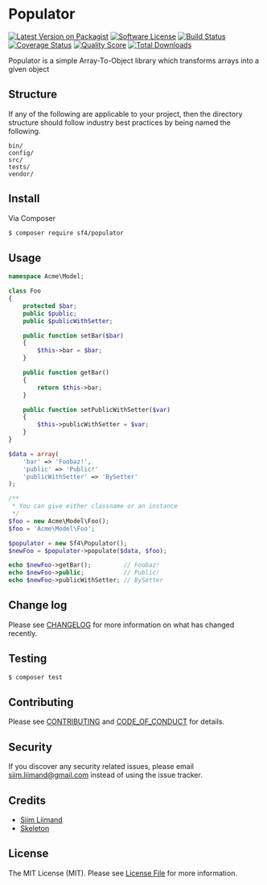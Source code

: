 # Populator

[![Latest Version on Packagist][ico-version]][link-packagist]
[![Software License][ico-license]](LICENSE.md)
[![Build Status][ico-travis]][link-travis]
[![Coverage Status][ico-scrutinizer]][link-scrutinizer]
[![Quality Score][ico-code-quality]][link-code-quality]
[![Total Downloads][ico-downloads]][link-downloads]

Populator is a simple Array-To-Object library which transforms arrays into a given object

## Structure

If any of the following are applicable to your project, then the directory structure should follow industry best practices by being named the following.

```
bin/        
config/
src/
tests/
vendor/
```


## Install

Via Composer

``` bash
$ composer require sf4/populator
```

## Usage

``` php
namespace Acme\Model;

class Foo
{
    protected $bar;
    public $public;
    public $publicWithSetter;

    public function setBar($bar)
    {
        $this->bar = $bar;
    }

    public function getBar()
    {
        return $this->bar;
    }

    public function setPublicWithSetter($var)
    {
        $this->publicWithSetter = $var;
    }
}

$data = array(
    'bar' => 'Foobaz!',
    'public' => 'Public!'
    'publicWithSetter' => 'BySetter'
);

/**
 * You can give either classname or an instance
 */
$foo = new Acme\Model\Foo();
$foo = 'Acme\Model\Foo';

$populator = new Sf4\Populator();
$newFoo = $populator->populate($data, $foo);

echo $newFoo->getBar();         // Foobaz!
echo $newFoo->public;           // Public!
echo $newFoo->publicWithSetter; // BySetter
```

## Change log

Please see [CHANGELOG](CHANGELOG.md) for more information on what has changed recently.

## Testing

``` bash
$ composer test
```

## Contributing

Please see [CONTRIBUTING](CONTRIBUTING.md) and [CODE_OF_CONDUCT](CODE_OF_CONDUCT.md) for details.

## Security

If you discover any security related issues, please email siim.liimand@gmail.com instead of using the issue tracker.

## Credits

- [Siim Liimand][link-author]
- [Skeleton][link-skeleton]

## License

The MIT License (MIT). Please see [License File](LICENSE.md) for more information.

[ico-version]: https://img.shields.io/packagist/v/sf4/populator.svg?style=flat-square
[ico-license]: https://img.shields.io/badge/license-MIT-brightgreen.svg?style=flat-square
[ico-travis]: https://img.shields.io/travis/sf4/populator/master.svg?style=flat-square
[ico-scrutinizer]: https://img.shields.io/scrutinizer/coverage/g/sf4/populator.svg?style=flat-square
[ico-code-quality]: https://img.shields.io/scrutinizer/g/sf4/populator.svg?style=flat-square
[ico-downloads]: https://img.shields.io/packagist/dt/sf4/populator.svg?style=flat-square

[link-packagist]: https://packagist.org/packages/sf4/populator
[link-travis]: https://travis-ci.org/sf4/populator
[link-scrutinizer]: https://scrutinizer-ci.com/g/sf4/populator/code-structure
[link-code-quality]: https://scrutinizer-ci.com/g/sf4/populator
[link-downloads]: https://packagist.org/packages/sf4/populator
[link-author]: https://github.com/siimliimand
[link-skeleton]: https://github.com/thephpleague/skeleton

